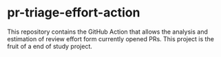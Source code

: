 # pr-triage-effort-action
This repository contains the GitHub Action that allows the analysis and estimation of review effort form currently opened PRs. This project is the fruit of a end of study project.